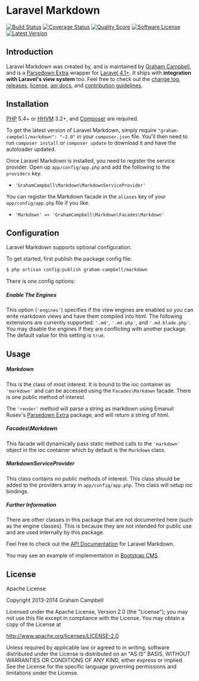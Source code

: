 Laravel Markdown
================


[![Build Status](https://img.shields.io/travis/GrahamCampbell/Laravel-Markdown/master.svg?style=flat-square)](https://travis-ci.org/GrahamCampbell/Laravel-Markdown)
[![Coverage Status](https://img.shields.io/scrutinizer/coverage/g/GrahamCampbell/Laravel-Markdown.svg?style=flat-square)](https://scrutinizer-ci.com/g/GrahamCampbell/Laravel-Markdown/code-structure)
[![Quality Score](https://img.shields.io/scrutinizer/g/GrahamCampbell/Laravel-Markdown.svg?style=flat-square)](https://scrutinizer-ci.com/g/GrahamCampbell/Laravel-Markdown)
[![Software License](https://img.shields.io/badge/license-Apache%202.0-brightgreen.svg?style=flat-square)](LICENSE.md)
[![Latest Version](https://img.shields.io/github/release/GrahamCampbell/Laravel-Markdown.svg?style=flat-square)](https://github.com/GrahamCampbell/Laravel-Markdown/releases)


## Introduction

Laravel Markdown was created by, and is maintained by [Graham Campbell](https://github.com/GrahamCampbell), and is a [Parsedown Extra](https://github.com/erusev/parsedown-extra) wrapper for [Laravel 4.1+](http://laravel.com). It ships with **integration with Laravel's view system** too. Feel free to check out the [change log](CHANGELOG.md), [releases](https://github.com/GrahamCampbell/Laravel-Markdown/releases), [license](LICENSE.md), [api docs](http://docs.grahamjcampbell.co.uk), and [contribution guidelines](CONTRIBUTING.md).


## Installation

[PHP](https://php.net) 5.4+ or [HHVM](http://hhvm.com) 3.2+, and [Composer](https://getcomposer.org) are required.

To get the latest version of Laravel Markdown, simply require `"graham-campbell/markdown": "~2.0"` in your `composer.json` file. You'll then need to run `composer install` or `composer update` to download it and have the autoloader updated.

Once Laravel Markdown is installed, you need to register the service provider. Open up `app/config/app.php` and add the following to the `providers` key.

* `'GrahamCampbell\Markdown\MarkdownServiceProvider'`

You can register the Markdown facade in the `aliases` key of your `app/config/app.php` file if you like.

* `'Markdown' => 'GrahamCampbell\Markdown\Facades\Markdown'`


## Configuration

Laravel Markdown supports optional configuration.

To get started, first publish the package config file:

```bash
$ php artisan config:publish graham-campbell/markdown
```

There is one config options:

##### Enable The Engines

This option (`'engines'`) specifies if the view engines are enabled so you can write markdown views and have them compiled into html. The following extensions are currently supported: `'.md'`, `'.md.php'`, and `'.md.blade.php'`. You may disable the engines if they are conflicting with another package. The default value for this setting is `true`.


## Usage

##### Markdown

This is the class of most interest. It is bound to the ioc container as `'markdown'` and can be accessed using the `Facades\Markdown` facade. There is one public method of interest.

The `'render'` method will parse a string as markdown using Emanuil Rusev's [Parsedown Extra](https://github.com/erusev/parsedown-extra) package, and will return a string of html.

##### Facades\Markdown

This facade will dynamically pass static method calls to the `'markdown'` object in the ioc container which by default is the `Markdown` class.

##### MarkdownServiceProvider

This class contains no public methods of interest. This class should be added to the providers array in `app/config/app.php`. This class will setup ioc bindings.

##### Further Information

There are other classes in this package that are not documented here (such as the engine classes). This is because they are not intended for public use and are used internally by this package.

Feel free to check out the [API Documentation](http://docs.grahamjcampbell.co.uk) for Laravel Markdown.

You may see an example of implementation in [Bootstrap CMS](https://github.com/GrahamCampbell/Bootstrap-CMS).


## License

Apache License

Copyright 2013-2014 Graham Campbell

Licensed under the Apache License, Version 2.0 (the "License");
you may not use this file except in compliance with the License.
You may obtain a copy of the License at

 http://www.apache.org/licenses/LICENSE-2.0

Unless required by applicable law or agreed to in writing, software
distributed under the License is distributed on an "AS IS" BASIS,
WITHOUT WARRANTIES OR CONDITIONS OF ANY KIND, either express or implied.
See the License for the specific language governing permissions and
limitations under the License.
